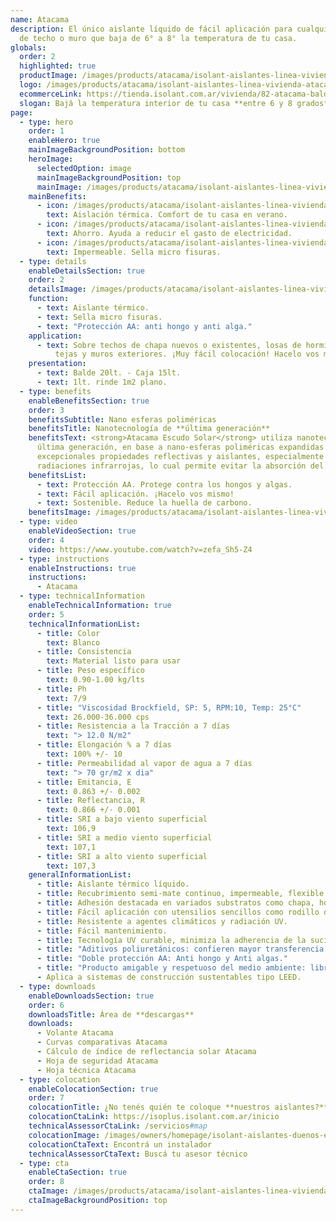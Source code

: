 ```yaml
---
name: Atacama
description: El único aislante líquido de fácil aplicación para cualquier tipo
  de techo o muro que baja de 6° a 8° la temperatura de tu casa.
globals:
  order: 2
  highlighted: true
  productImage: /images/products/atacama/isolant-aislantes-linea-vivienda-atacama-imagen-balde.png
  logo: /images/products/atacama/isolant-aislantes-linea-vivienda-atacama-escudo.jpg
  ecommerceLink: https://tienda.isolant.com.ar/vivienda/82-atacama-balde-20lt.html
  slogan: Bajá la temperatura interior de tu casa **entre 6 y 8 grados**
page:
  - type: hero
    order: 1
    enableHero: true
    mainImageBackgroundPosition: bottom
    heroImage:
      selectedOption: image
      mainImageBackgroundPosition: top
      mainImage: /images/products/atacama/isolant-aislantes-linea-vivienda-atacama-imagen-fondo.jpg
    mainBenefits:
      - icon: /images/products/atacama/isolant-aislantes-linea-vivienda-atacama-beneficio-1.svg
        text: Aislación térmica. Comfort de tu casa en verano.
      - icon: /images/products/atacama/isolant-aislantes-linea-vivienda-atacama-beneficio-2.svg
        text: Ahorro. Ayuda a reducir el gasto de electricidad.
      - icon: /images/products/atacama/isolant-aislantes-linea-vivienda-atacama-beneficio-3.svg
        text: Impermeable. Sella micro fisuras.
  - type: details
    enableDetailsSection: true
    order: 2
    detailsImage: /images/products/atacama/isolant-aislantes-linea-vivienda-atacama-imagen-detalle-producto.jpg
    function:
      - text: Aislante térmico.
      - text: Sella micro fisuras.
      - text: "Protección AA: anti hongo y anti alga."
    application:
      - text: Sobre techos de chapa nuevos o existentes, losas de hormigón, terrazas,
          tejas y muros exteriores. ¡Muy fácil colocación! Hacelo vos mismo.
    presentation:
      - text: Balde 20lt. - Caja 15lt.
      - text: 1lt. rinde 1m2 plano.
  - type: benefits
    enableBenefitsSection: true
    order: 3
    benefitsSubtitle: Nano esferas poliméricas
    benefitsTitle: Nanotecnología de **última generación**
    benefitsText: <strong>Atacama Escudo Solar</strong> utiliza nanotecnología de
      última generación, en base a nano-esferas poliméricas expandidas que confieren
      excepcionales propiedades reflectivas y aislantes, especialmente de las
      radiaciones infrarrojas, lo cual permite evitar la absorción del calor solar.
    benefitsList:
      - text: Protección AA. Protege contra los hongos y algas.
      - text: Fácil aplicación. ¡Hacelo vos mismo!
      - text: Sostenible. Reduce la huella de carbono.
    benefitsImage: /images/products/atacama/isolant-aislantes-linea-vivienda-atacama-producto-beneficio-exclusivo.jpg
  - type: video
    enableVideoSection: true
    order: 4
    video: https://www.youtube.com/watch?v=zefa_Sh5-Z4
  - type: instructions
    enableInstructions: true
    instructions:
      - Atacama
  - type: technicalInformation
    enableTechnicalInformation: true
    order: 5
    technicalInformationList:
      - title: Color
        text: Blanco
      - title: Consistencia
        text: Material listo para usar
      - title: Peso específico
        text: 0.90-1.00 kg/lts
      - title: Ph
        text: 7/9
      - title: "Viscosidad Brockfield, SP: 5, RPM:10, Temp: 25°C"
        text: 26.000-36.000 cps
      - title: Resistencia a la Tracción a 7 días
        text: "> 12.0 N/m2"
      - title: Elongación % a 7 días
        text: 100% +/- 10
      - title: Permeabilidad al vapor de agua a 7 días
        text: "> 70 gr/m2 x dia"
      - title: Emitancia, E
        text: 0.863 +/- 0.002
      - title: Reflectancia, R
        text: 0.866 +/- 0.001
      - title: SRI a bajo viento superficial
        text: 106,9
      - title: SRI a medio viento superficial
        text: 107,1
      - title: SRI a alto viento superficial
        text: 107,3
    generalInformationList:
      - title: Aislante térmico líquido.
      - title: Recubrimiento semi-mate continuo, impermeable, flexible y elástico.
      - title: Adhesión destacada en variados substratos como chapa, hormigón, morteros, baldosas, etc.
      - title: Fácil aplicación con utensilios sencillos como rodillo de lana sintética y/o pinceleta, así como equipos de alto rendimiento tipo Airless.
      - title: Resistente a agentes climáticos y radiación UV.
      - title: Fácil mantenimiento.
      - title: Tecnología UV curable, minimiza la adherencia de la suciedad, smog, esporas extendiendo las cualidades de la película.
      - title: "Aditivos poliuretánicos: confieren mayor transferencia y aplicabilidad del producto. Otorga óptima adherencia al sustrato."
      - title: "Doble protección AA: Anti hongo y Anti algas."
      - title: "Producto amigable y respetuoso del medio ambiente: libre de APOE, libre de Formaldehido, libre de amoníaco, bajo VOC."
      - Aplica a sistemas de construcción sustentables tipo LEED.
  - type: downloads
    enableDownloadsSection: true
    order: 6
    downloadsTitle: Área de **descargas**
    downloads:
      - Volante Atacama
      - Curvas comparativas Atacama
      - Cálculo de índice de reflectancia solar Atacama
      - Hoja de seguridad Atacama
      - Hoja técnica Atacama
  - type: colocation
    enableColocationSection: true
    order: 7
    colocationTitle: ¿No tenés quién te coloque **nuestros aislantes?**
    colocationCtaLink: https://isoplus.isolant.com.ar/inicio
    technicalAssessorCtaLink: /servicios#map
    colocationImage: /images/owners/homepage/isolant-aislantes-duenos-e-inquilinos-isoplus-colocation.jpg
    colocationCtaText: Encontrá un instalador
    technicalAssessorCtaText: Buscá tu asesor técnico
  - type: cta
    enableCtaSection: true
    order: 8
    ctaImage: /images/products/atacama/isolant-aislantes-linea-vivienda-atacama-cta-imagen.jpg
    ctaImageBackgroundPosition: top
---
```

